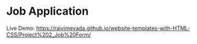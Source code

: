 # Job Application

Live Demo: https://rajvimevada.github.io/website-templates-with-HTML-CSS/Project%202_Job%20Form/
